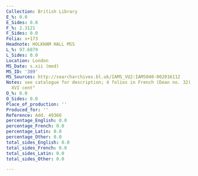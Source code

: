 ```yaml
---
Collection: British Library
E_%: 0.0
E_Sides: 0.0
F_%: 2.3121
F_Sides: 0.0
Folia: x+173
Headnote: HOLKHAM HALL MSS
L_%: 97.6879
L_Sides: 0.0
Location: London
MS_Date: s.xii (med)
MS_ID: '389'
MS_Sources: http://searcharchives.bl.uk/IAMS_VU2:IAMS040-002016112
Notes: see catalogue for description; 4 folios in French (Dean no. 32);" XIII and
  XVI cent"
O_%: 0.0
O_Sides: 0.0
Place_of_production: ''
Produced_for: ''
Reference: Add. 49366
percentage_English: 0.0
percentage_French: 0.0
percentage_Latin: 0.0
percentage_Other: 0.0
total_sides_English: 0.0
total_sides_French: 0.0
total_sides_Latin: 0.0
total_sides_Other: 0.0

---
```

